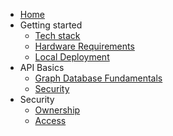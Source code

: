 - [Home](/)
- Getting started
  - [Tech stack](/getting-started/tech-stack)
  - [Hardware Requirements](/getting-started/hardware-requirements)
  - [Local Deployment](/getting-started/local-deployment)
- API Basics
  - [Graph Database Fundamentals](/api-basics/graph-database-fundamentals)
  - [Security](/api-basics/security)
- Security
  - [Ownership](/security/ownership)
  - [Access](/security/access)
